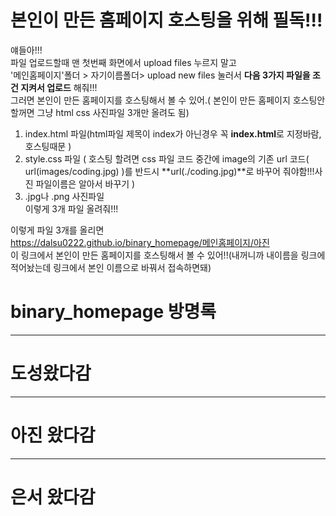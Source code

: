   본인이 만든 홈페이지 호스팅을 위해 필독!!!
   =========================================
   얘들아!!!  
   파일 업로드할때 맨 첫번째 화면에서 upload files 누르지 말고  
   '메인홈페이지'폴더 > 자기이름폴더> upload new files 눌러서 **다음 3가지 파일을 조건 지켜서 업로드** 해줘!!!  
   그러면 본인이 만든 홈페이지를 호스팅해서 볼 수 있어.( 본인이 만든 홈페이지 호스팅안할꺼면 그냥 html css 사진파일 3개만 올려도 됨)  
   1. index.html 파일(html파일 제목이 index가 아닌경우 꼭 **index.html**로 지정바람, 호스팅때문 )  
   2. style.css 파일 ( 호스팅 할려면 css 파일 코드 중간에 image의 기존 url 코드( url(images/coding.jpg) )를 반드시 **url(./coding.jpg)**로 바꾸어 줘야함!!!사진 파일이름은 알아서 바꾸기 )  
   4.  .jpg나 .png 사진파일   
   이렇게 3개 파일 올려줘!!!  
   
   이렇게 파일 3개를 올리면   
   https://dalsu0222.github.io/binary_homepage/메인홈페이지/아진  
   이 링크에서 본인이 만든 홈페이지를 호스팅해서 볼 수 있어!!(내꺼니까 내이름을 링크에 적어놨는데 링크에서 본인 이름으로 바꿔서 접속하면돼)  
    

# binary_homepage 방명록
---------------------
# 도성왔다감
----------------------
# 아진 왔다감
---------------------
# 은서 왔다감
